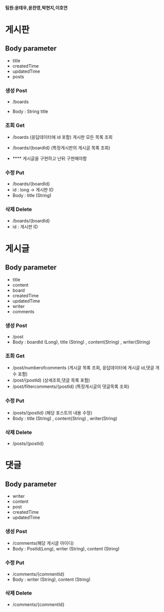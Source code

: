 #### 팀원:윤태우,윤찬영,박현지,이호연

# 게시판 

## Body parameter

- title
- createdTime 
- updatedTime
- posts

### 생성 Post
- /boards

- Body : String title

### 조회 Get
- /boards (응답데이터에 id 포함)
  게시판 모든 목록 조회

- /boards/{boardId} (특정게시판의 게시글 목록 조회)
- **** 게시글을 구현하고 난뒤 구현해야함

### 수정  Put
- /boards/{boardId}
- id : long -> 게시판 ID
- Body : title (String)

### 삭제  Delete
- /boards/{boardId}
- id : 게시판 ID

# 게시글 

## Body parameter

- title 
- content 
- board 
- createdTime 
- updatedTime
- writer
- comments 

### 생성 Post
- /post  
- Body : boardId (Long), title (String) , content(String) , writer(String)


### 조회 Get
- /post/numberofcomments  (게시글 목록 조회, 응답데이터에 게시글 id,댓글 개수 포함)
- /post/{postId}  (상세조회,댓글 목록 포함)
- /post/filtercomments/{postId} (특정게시글의 댓글목록 조회)

### 수정 Put
- /posts/{postId} (해당 포스트의 내용 수정)
- Body : title (String) , content(String) , writer(String)

### 삭제 Delete
- /posts/{postId}

# 댓글 

## Body parameter

- writer 
- content 
- post 
- createdTime 
- updatedTime

### 생성 Post
- /comments(해당 게시글 아이디)
- Body : PostId(Long), writer (String), content (String) 

### 수정  Put
- /comments/{commentId}
- Body : writer (String), content (String)

### 삭제  Delete
- /comments/{commentId}
